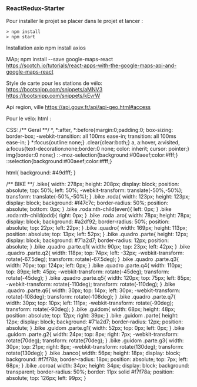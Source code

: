 ### ReactRedux-Starter ###

Pour installer le projet se placer dans le projet et lancer : 

```
> npm install
> npm start
```
Installation axio
npm install axios

MAp;
npm install --save google-maps-react
https://scotch.io/tutorials/react-apps-with-the-google-maps-api-and-google-maps-react

Style de carte pour les stations de vélo:
https://bootsnipp.com/snippets/aMNV3
https://bootsnipp.com/snippets/kEvrW


Api region, ville
https://api.gouv.fr/api/api-geo.html#access

Pour le vélo:
html :
<div class="bike">
	<div class="roda">
		<div class="aro"></div>
	</div>
	<div class="roda">
		<div class="aro"></div>
	</div>
	<div class="partes">
		<div class="quadro">
			<div class="parte q1"></div>
			<div class="parte q2"></div>
			<div class="parte q3"></div>
			<div class="parte q4"></div>
			<div class="parte q5"></div>
			<div class="parte q6"></div>
			<div class="parte q7"></div>
		</div>
		<div class="guidom">
			<div class="parte g1"></div>
			<div class="parte g2"></div>
			<div class="parte g3"></div>
		</div>
		<div class="banco"></div>
		<div class="coroa"></div>
	</div>
</div>
</div>

CSS:
/** Geral **/
*, *:after, *:before{margin:0;padding:0; box-sizing: border-box;
  -webkit-transition: all 100ms ease-in;
  transition: all 100ms ease-in;
}
*:focus{outline:none;}
.clear{clear:both;}
a, a:hover, a:visited, a:focus{text-decoration:none;border:0 none; color: inherit; cursor: pointer;}
img{border:0 none;}
::-moz-selection{background:#00aeef;color:#fff;}
::selection{background:#00aeef;color:#fff;}

html{
	background: #49dfff;
}

/** BIKE **/
.bike{
	width: 278px;
	height: 208px;
	display: block;
	position: absolute;
	top: 50%;
	left: 50%;
	-webkit-transform: translate(-50%,-50%);
	        transform: translate(-50%,-50%);
}
.bike .roda{
	width: 123px;
	height: 123px;
	display: block;
	background: #f47c7c;
	border-radius: 50%;
	position: absolute;
	bottom: 0px;
}
.bike .roda:nth-child(even){
	left: 0px;
}
.bike .roda:nth-child(odd){
	right: 0px;
}
.bike .roda .aro{
	width: 78px;
	height: 78px;
	display: block;
	background: #a2df92;
	border-radius: 50%;
	position: absolute;
	top: 22px;
	left: 22px;
}
.bike .quadro{
	width: 169px;
	height: 113px;
	position: absolute;
	top: 13px;
	left: 52px;
}
.bike .quadro .parte{
	height: 12px;
	display: block;
	background: #71a2d7;
	border-radius: 12px;
	position: absolute;
}
.bike .quadro .parte.q1{
	width: 90px;
	top: 23px;
	left: 42px;
}
.bike .quadro .parte.q2{
	width: 118px;
	top: 74px;
	left: -32px;
	-webkit-transform: rotate(-67.5deg);
	transform: rotate(-67.5deg);
}
.bike .quadro .parte.q3{
	width: 70px;
	top: 124px;
	left: 0px;
}
.bike .quadro .parte.q4{
	width: 110px;
	top: 89px;
	left: 45px;
	-webkit-transform: rotate(-45deg);
	transform: rotate(-45deg);
}
.bike .quadro .parte.q5{
	width: 120px;
	top: 75px;
	left: 85px;
	-webkit-transform: rotate(-110deg);
	transform: rotate(-110deg);
}
.bike .quadro .parte.q6{
	width: 30px;
	top: 14px;
	left: 30px;
	-webkit-transform: rotate(-108deg);
	transform: rotate(-108deg);
}
.bike .quadro .parte.q7{
	width: 30px;
	top: 10px;
	left: 111px;
	-webkit-transform: rotate(-90deg);
	transform: rotate(-90deg);
}
.bike .guidom{
	width: 68px;
	height: 48px;
	position: absolute;
	top: 12px;
	right: 39px;
}
.bike .guidom .parte{
	height: 12px;
	display: block;
	background: #71a2d7;
	border-radius: 12px;
	position: absolute;
}
.bike .guidom .parte.g1{
	width: 52px;
	top: 0px;
	left: 0px;
}
.bike .guidom .parte.g2{
	width: 24px;
	top: 8px;
	right: 7px;
	-webkit-transform: rotate(70deg);
	transform: rotate(70deg);
}
.bike .guidom .parte.g3{
	width: 30px;
	top: 21px;
	right: 8px;
	-webkit-transform: rotate(130deg);
	transform: rotate(130deg);
}
.bike .banco{
	width: 56px;
	height: 18px;
	display: block;
	background: #f7f78a;
	border-radius: 18px;
	position: absolute;
	top: 7px;
	left: 68px;
}
.bike .coroa{
	width: 34px;
	height: 34px;
	display: block;
	background: transparent;
	border-radius: 50%;
	border: 11px solid #f7f78a;
	position: absolute;
	top: 126px;
	left: 99px;
}

